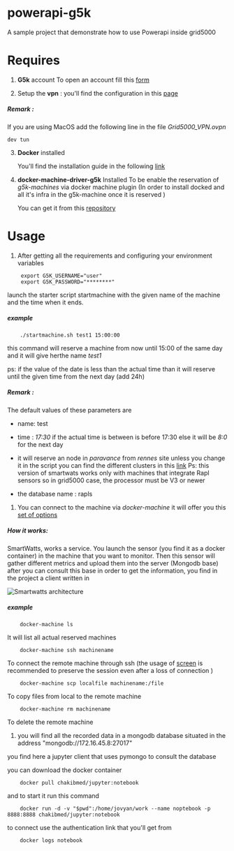 # powerapi-g5k
A sample project that demonstrate how to use Powerapi inside grid5000 

# Requires 

1. **G5k** account 
   To open an account fill this  [form](https://www.grid5000.fr/mediawiki/index.php/Special:G5KRequestAccountUMS)  

2. Setup the **vpn** : 
   you'll find the configuration in this [page](https://www.grid5000.fr/mediawiki/index.php/VPN)


##### Remark : 

If you are using MacOS  add the following line in the file 
    *Grid5000_VPN.ovpn*
    
    dev tun

3. **Docker** installed 
    
    You'll find the installation guide in the following [link](https://docs.docker.com/install/)

4. **docker-machine-driver-g5k**  Installed 
To be enable the reservation of *g5k-machines* via docker machine plugin (In order to install docked and all it's infra in the g5k-machine once it is reserved )

   You can get it from this [repository](https://github.com/Spirals-Team/docker-machine-driver-g5k)

# Usage

1. After getting all the requirements and configuring your environment variables 
       
        export G5K_USERNAME="user"
        export G5K_PASSWORD="********"

launch the starter script startmachine with the given name of the machine and the time when it ends.
##### example 
        ./startmachine.sh test1 15:00:00 

this command will reserve a machine from now until 15:00 of the same day and it will give herthe name *test1* 

ps: if the value of the date is less than the actual time than it will reserve until the given time from the next day (add 24h)


##### Remark : 
The default values of these parameters are 

* name: test

* time : *17:30*  if the actual time is between is before 17:30 else it will be *8:0* for the next day 

* it will reserve an node in *paravance* from *rennes* site unless you change it in the script
        you can find the different clusters in this [link](https://www.grid5000.fr/mediawiki/index.php/Hardware)
Ps: this version of smartwats works only with machines that integrate Rapl sensors so in grid5000 case, the processor must be V3 or newer 

* the database name : rapls  

1. You can connect to the machine via *docker-machine* it will offer you this [set of options](https://docs.docker.com/machine/reference/)


##### How it works: 
SmartWatts, works a service. 
You launch the sensor (you find it as a docker container) in the machine that you want to monitor. Then this sensor will gather different metrics and upload them into the server (Mongodb base) after you can consult this base in order to get the information, 
you find in the project a client written in  

![Smartwatts architecture](https://github.com/chakib-belgaid/powerapi-g5k/images/smartwatts.png "Smartwatts Architecture")

##### example  
        docker-machine ls 
    
It will list all actual reserved machines 
       
        docker-machine ssh machinename 

To connect the remote machine through ssh  (the usage of [screen](https://linux.die.net/man/1/screen) is recommended to preserve the session even after a loss of connection )

        docker-machine scp localfile machinename:/file 

To copy files from local to the remote machine 

        docker-machine rm machinename 

To delete the remote machine 

1. you will find all the recorded data in a mongodb database situated in the address "mongodb://172.16.45.8:27017" 

you find here a jupyter client that uses pymongo to consult the database 

you can download the docker container 
        
        docker pull chakibmed/jupyter:notebook 

and to start it run this command 

        docker run -d -v "$pwd":/home/jovyan/work --name noptebook -p 8888:8888 chakibmed/jupyter:notebook 

to connect use the authentication link that you'll get from 

        docker logs notebook 
